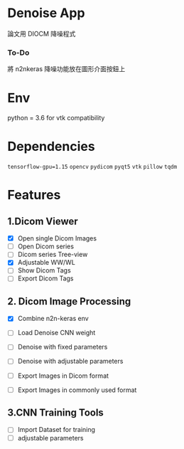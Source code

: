 # Denoise App

論文用 DIOCM 降噪程式

### To-Do
將 n2nkeras 降噪功能放在圖形介面按鈕上

# Env
python = 3.6 for vtk compatibility

# Dependencies
`tensorflow-gpu=1.15`
`opencv`
`pydicom`
`pyqt5`
`vtk`
`pillow`
`tqdm`


# Features
## 1.Dicom Viewer
- [x] Open single Dicom Images
- [ ] Open Dicom series
- [ ] Dicom series Tree-view
- [x] Adjustable WW/WL
- [ ] Show Dicom Tags
- [ ] Export Dicom Tags

## 2. Dicom Image Processing
- [x] Combine n2n-keras env
- [ ] Load Denoise CNN weight
- [ ] Denoise with fixed parameters
- [ ] Denoise with adjustable parameters
- [ ] Export Images in Dicom format
- [ ] Export Images in commonly used format


## 3.CNN Training Tools
- [ ] Import Dataset for training
- [ ] adjustable parameters
